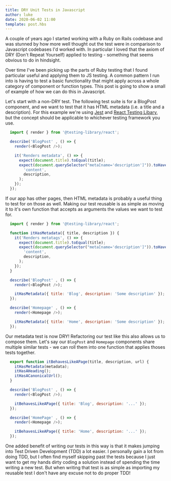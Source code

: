 ```yaml
---
title: DRY Unit Tests in Javascript
author: luke
date: 2020-06-02 11:00
template: post.hbs
---
```

A couple of years ago I started working with a Ruby on Rails codebase and was stunned
by how more well thought out the test were in comparison to Javascript codebases I'd worked with. In
particular I loved that the axiom of DRY (Don't Repeat Yourself) applied to testing - something that
seems obvious to do in hindsight.

Over time I've been picking up the parts of Ruby testing that I found particular useful and applying
them to JS testing. A common pattern I run into is having to test a basic functionality that might
apply across a whole category of component or function types. This post is going to show a small of
example of how we can do this in Javascript.

Let's start with a non-DRY test. The following test suite is for a BlogPost component, and we want
to test that it has HTML metadata (i.e. a title and a description). For this example we're using [Jest](https://jestjs.io/) and
[React Testing Libary](https://testing-library.com/docs/react-testing-library/intro), but the concept
should be applicable to whichever testing framework you use.

```javascript
  import { render } from '@testing-library/react';

  describe('BlogPost' , () => {
    render(<BlogPost />);

    it('Renders metadata', () => {
      expect(document.title).toEqual(title);
      expect(document.querySelector("meta[name='description']")).toHaveAttribute(
        'content',
        description,
      );
    });
  });
```

If our app has other pages, then HTML metadata is probably a useful thing to test for on those as
well. Making our test reusable is as simple as moving it to it's own function that accepts as arguments
the values we want to test for.

```javascript
  import { render } from '@testing-library/react';

  function itHasMetadata({ title, description }) {
    it('Renders metatags', () => {
      expect(document.title).toEqual(title);
      expect(document.querySelector("meta[name='description']")).toHaveAttribute(
        'content',
        description,
      );
    });
  }

  describe('BlogPost' , () => {
    render(<BlogPost />);

    itHasMetadata({ title: 'Blog', description: 'Some description' });
  });

  describe('Homepage' , () => {
    render(<Homepage />);

    itHasMetadata({ title: 'Home', description: 'Some description' });
  });
```

Our metadata test is now DRY! Refactoring our test like this also allows us to compose them.
Let's say our `BlogPost` and `Homepage` components share multiple similar tests - we can roll them
into one function that applies thoses tests together.

```javascript
  export function itBehavesLikeAPage(title, description, url) {
    itHasMetadata(metadata);
    itHasAHeading();
    itHasACanonicalUrl();
  }

  describe('BlogPost' , () => {
    render(<BlogPost />);

    itBehavesLikeAPage({ title: 'Blog', description: '...' });
  });

  describe('HomePage' , () => {
    render(<Homepage />);

    itBehavesLikeAPage({ title: 'Home', description: '...' });
  });
```

One added benefit of writing our tests in this way is that it makes jumping into Test Driven
Development (TDD) a lot easier. I personally gain a lot from doing TDD, but I often find myself
skipping past the tests because I just want to get my hands dirty coding a solution instead of
spending the time writing a new test. But when writing that test is as simple as importing my
reusable test I don't have any excuse not to do proper TDD!
